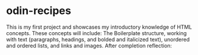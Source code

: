 # odin-recipes
This is my first project and showcases my introductory knowledge of HTML concepts.
    These concepts will include: The Boilerplate structure, working with text (paragraphs, headings, and bolded and italicized text), unordered and ordered lists, and links and images.
After completion reflection:
    